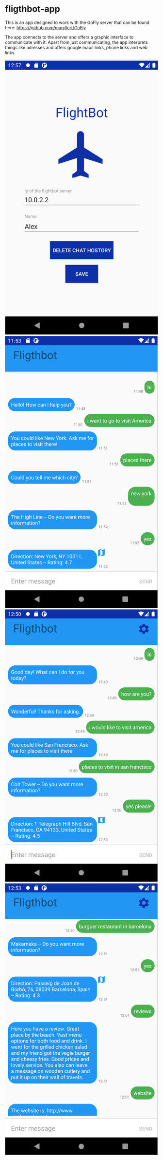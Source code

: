 # fligthbot-app

This is an app designed to work with the GoFly server that can be found here: https://github.com/marcllort/GoFly 

The app connects to the server and offers a graphic interface to communicate with it. 
Apart from just communicating, the app interprets things like adresses and offers google maps links, phone links and web links.

![Image1](/images/image1.png)
![Image2](/images/image2.png)
![Image3](/images/image3.png)
![Image4](/images/image4.png)

